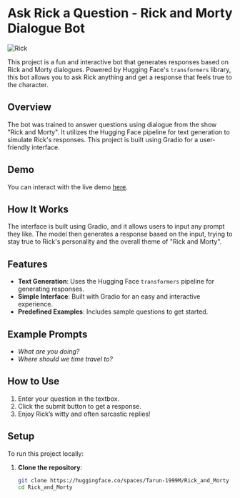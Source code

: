 # Ask Rick a Question - Rick and Morty Dialogue Bot

![Rick](https://huggingface.co/spaces/course-demos/Rick_and_Morty_QA/resolve/main/rick.png)

This project is a fun and interactive bot that generates responses based on Rick and Morty dialogues. Powered by Hugging Face's `transformers` library, this bot allows you to ask Rick anything and get a response that feels true to the character.

## Overview

The bot was trained to answer questions using dialogue from the show "Rick and Morty". It utilizes the Hugging Face pipeline for text generation to simulate Rick's responses. This project is built using Gradio for a user-friendly interface.

## Demo

You can interact with the live demo [here](https://huggingface.co/spaces/Tarun-1999M/Rick_and_Morty).

## How It Works

The interface is built using Gradio, and it allows users to input any prompt they like. The model then generates a response based on the input, trying to stay true to Rick's personality and the overall theme of "Rick and Morty".

## Features

- **Text Generation**: Uses the Hugging Face `transformers` pipeline for generating responses.
- **Simple Interface**: Built with Gradio for an easy and interactive experience.
- **Predefined Examples**: Includes sample questions to get started.

## Example Prompts

- *What are you doing?*
- *Where should we time travel to?*

## How to Use

1. Enter your question in the textbox.
2. Click the submit button to get a response.
3. Enjoy Rick’s witty and often sarcastic replies!

## Setup

To run this project locally:

1. **Clone the repository**:
   ```bash
   git clone https://huggingface.co/spaces/Tarun-1999M/Rick_and_Morty
   cd Rick_and_Morty
